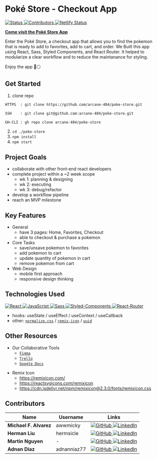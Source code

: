 # Poké Store - Checkout App

[ ![Status][Badge-Status] ][Site-Page]
[ ![Contributors][Badge-Contributors] ](#Contributors)
[ ![Netlify Status][Badge-Netlify] ][Netlify]

[ **Come visit the Poké Store App** ][Site-Page]

Enter the Poké Store, a checkout app that allows you to find the pokemon that is ready to add to favorites, add to cart, and order. We Built this app using React, Sass, Styled Components, and React Router. It helped to modularize a clear workflow and to reduce the maintanance for styling. 

Enjoy the app 🔴⚪

## Get Started

1. clone repo
```txt
HTTPS  : git clone https://github.com/arcane-404/poke-store.git

SSH    : git clone git@github.com:arcane-404/poke-store.git

GH-CLI : gh repo clone arcane-404/poke-store
```
2. `cd ./poke-store`
3. `npm install`
4. `npm start`

## Project Goals

- collaborate with other front-end react developers
- complete project within a ~2 week scope
  - wk 1: planning & designing
  - wk 2: executing
  - wk 3: debug/refactor
- develop a workflow pipeline
- reach an MVP milestone

<!-- 
### Main
### Challenges
### Outcome
-->

## Key Features

- General
  - have 3 pages: Home, Favorites, Checkout
  - able to checkout & purchase a pokemon
- Core Tasks
  - save/unsave pokemon to favorites
  - add pokemon to cart
  - update quantity of pokemon in cart
  - remove pokemon from cart
- Web Design
  - mobile first approach
  - responsive design thinking

## Technologies Used

[ ![React][Badge-React] ][React]
[ ![JavaScript][Badge-JavaScript] ][JavaScript]
[ ![Sass][Badge-Sass] ][Sass]
[ ![Styled-Components][Badge-Styled-Components] ][Styled-Components]
[ ![React-Router][Badge-React-Router] ][React-Router]
- hooks:
useState /
useEffect / 
useContext /
useCallback
- other: 
[`normalize.css`][normalize-css] / 
[`remix-icon`][remix-icon] /
[`uuid`][uuid]

## Other Resources

- Our Collaborative Tools
  - [`Figma`][Figma]
  - [`Trello`][Trello]
  - [`Google Docs`][Google-Docs]
<!-- - Pokemon API -->
  <!-- - https://pokeapi.co/ -->
  <!-- - https://pokeapi.co/api/v2/pokemon/{name/id} -->
  <!-- - https://pokeapi.co/api/v2/pokemon-species/{name/id} -->
- Remix Icon
  - https://remixicon.com/
  - https://reactsvgicons.com/remixicon
  - https://cdn.jsdelivr.net/npm/remixicon@2.3.0/fonts/remixicon.css

## Contributors

| Name  | Username  | Links |
| ----- | --------- | ----- |
| **Michael F. Alvarez** | awwmicky   | [ ![GitHub][Badge-GitHub] ][Micky-GitHub] [ ![LinkedIn][Badge-LinkedIn] ][Micky-LinkedIn] |
| **Herman Liu**         | hermsicle  | [ ![GitHub][Badge-GitHub] ][Herman-GitHub] [ ![LinkedIn][Badge-LinkedIn] ][Herman-LinkedIn] |
| **Martin Nguyen**      | - | [ ![GitHub][Badge-GitHub] ][Martin-GitHub] [ ![LinkedIn][Badge-LinkedIn] ][Martin-LinkedIn] |
| **Adnan Diaz**         | adnanniaz77 | [ ![GitHub][Badge-GitHub] ][Adnan-GitHub] [ ![LinkedIn][Badge-LinkedIn] ][Adnan-LinkedIn] |

<!--  -->

<!-- status: Live_App | Debug | In_Development -->
<!-- badge color: success | important | informational -->
[Badge-Status]: https://img.shields.io/badge/Status-Live_Web_App-success?style=for-the-badge
[Badge-Contributors]: https://img.shields.io/github/contributors/Arcane-404/poke-store?color=lightgreen&style=for-the-badge
[Site-Page]: https://the-poke-store.netlify.app/

[Badge-Netlify]: https://api.netlify.com/api/v1/badges/47b0d6c7-6655-4410-9aa7-f85789a646b2/deploy-status
[Netlify]: https://app.netlify.com/sites/the-poke-store/deploys

[Figma]: https://www.figma.com/file/teMV2bbWUKLSKlkn8NHn0I/Poké-Store?node-id=0%3A1
[Trello]: https://trello.com/b/fz2gTMMX/poke-store
[Google-Docs]: https://docs.google.com/document/d/1Gq9E0nO3oLMTH8kf69a0ENGYE2vlbjBj4_OppVHPHes/edit?usp=sharing

[React]: https://reactjs.org/
[Sass]: https://sass-lang.com/
[JavaScript]: https://en.wikipedia.org/wiki/JavaScript
[TypeScript]: https://www.typescriptlang.org/
[Styled-Components]: https://styled-components.com/
[React-Router]: https://reactrouter.com/

[Badge-React]: https://img.shields.io/badge/-React-20232A.svg?&style=for-the-badge&logo=React&logoColor=61DAFB
[Badge-Sass]: https://img.shields.io/badge/-Sass-hotpink.svg?&style=for-the-badge&logo=Sass&logoColor=FFF
[Badge-JavaScript]: https://img.shields.io/badge/-JavaScript-323330.svg?&style=for-the-badge&logo=JavaScript&logoColor=F0DB4F
[Badge-TypeScript]: https://img.shields.io/badge/-TypeScript-323330.svg?&style=for-the-badge&logo=TypeScript&logoColor=007ACC
[Badge-Styled-Components]: https://img.shields.io/badge/-Styled_Components-DB7093.svg?&style=for-the-badge&logo=Styled-Components&logoColor=FFF
[Badge-React-Router]: https://img.shields.io/badge/-React_Router-CA4245.svg?style=for-the-badge&logo=React-Router&logoColor=FFF

<!-- [localForage]: https://localforage.github.io/localForage/ -->
<!-- [classnames]: https://jedwatson.github.io/classnames/ -->
[normalize-css]: https://necolas.github.io/normalize.css/
[remix-icon]: https://www.npmjs.com/package/remixicon-react
[uuid]: https://www.npmjs.com/package/uuid

[Badge-GitHub]: https://img.shields.io/badge/-GitHub-black.svg?style=for-the-badge&logo=GitHub&colorB=555
[Badge-LinkedIn]: https://img.shields.io/badge/-LinkedIn-black.svg?style=for-the-badge&logo=linkedin&colorB=555

[Micky-GitHub]: https://github.com/awwmicky
[Micky-LinkedIn]: https://www.linkedin.com/in/awwmicky/
[Herman-GitHub]: https://github.com/hermsicle
[Herman-LinkedIn]: https://www.linkedin.com/in/hermanliu168/
[Martin-GitHub]: https://github.com/Martinn80
[Martin-LinkedIn]: https://www.linkedin.com/in/ngumartin/
[Adnan-GitHub]: https://github.com/adnanniaz77
[Adnan-LinkedIn]: https://www.linkedin.com/in/adnanniaz77/
